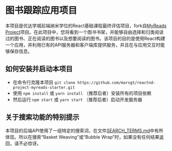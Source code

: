 # 图书跟踪应用项目

本项目是优达学城前端纳米学位的React基础课程最终评估项目，fork自[MyReads Project](https://github.com/udacity/reactnd-project-myreads-starter)项目。在此项目中，您将看到一个图书书架，并能够自由选择和归类阅读过的图书、正在阅读的图书以及想要阅读的图书。该项目的目的是使用React构建一个应用，并利用已有的API服务器和客户端库提供服务，并且在与应用交互时能够保存信息。

## 如何安装并启动本项目

- 在命令行克隆本项目 `git clone https://github.com/marsgt/reactnd-project-myreads-starter.git`
- 使用 `npm install` 或 `yarn install` （推荐后者）安装所有的项目依赖
- 然后运行 `npm start` 或 `yarn start` （推荐后者）启动开发服务器

## 关于搜索功能的特别提示

本项目的后端API使用了一组特定的搜索词，在文件[SEARCH_TERMS.md](SEARCH_TERMS.md)中有所体现。所以在搜索“Basket Weaving”或“Bubble Wrap”时，如果没有任何结果返回，请不必惊讶。
